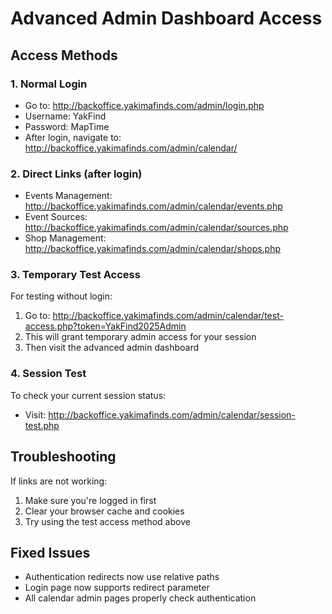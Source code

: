 # Advanced Admin Dashboard Access

## Access Methods

### 1. Normal Login
- Go to: http://backoffice.yakimafinds.com/admin/login.php
- Username: YakFind
- Password: MapTime
- After login, navigate to: http://backoffice.yakimafinds.com/admin/calendar/

### 2. Direct Links (after login)
- Events Management: http://backoffice.yakimafinds.com/admin/calendar/events.php
- Event Sources: http://backoffice.yakimafinds.com/admin/calendar/sources.php
- Shop Management: http://backoffice.yakimafinds.com/admin/calendar/shops.php

### 3. Temporary Test Access
For testing without login:
1. Go to: http://backoffice.yakimafinds.com/admin/calendar/test-access.php?token=YakFind2025Admin
2. This will grant temporary admin access for your session
3. Then visit the advanced admin dashboard

### 4. Session Test
To check your current session status:
- Visit: http://backoffice.yakimafinds.com/admin/calendar/session-test.php

## Troubleshooting

If links are not working:
1. Make sure you're logged in first
2. Clear your browser cache and cookies
3. Try using the test access method above

## Fixed Issues
- Authentication redirects now use relative paths
- Login page now supports redirect parameter
- All calendar admin pages properly check authentication